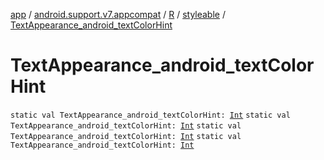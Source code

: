 [app](../../../index.md) / [android.support.v7.appcompat](../../index.md) / [R](../index.md) / [styleable](index.md) / [TextAppearance_android_textColorHint](.)

# TextAppearance_android_textColorHint

`static val TextAppearance_android_textColorHint: `[`Int`](https://kotlinlang.org/api/latest/jvm/stdlib/kotlin/-int/index.html)
`static val TextAppearance_android_textColorHint: `[`Int`](https://kotlinlang.org/api/latest/jvm/stdlib/kotlin/-int/index.html)
`static val TextAppearance_android_textColorHint: `[`Int`](https://kotlinlang.org/api/latest/jvm/stdlib/kotlin/-int/index.html)
`static val TextAppearance_android_textColorHint: `[`Int`](https://kotlinlang.org/api/latest/jvm/stdlib/kotlin/-int/index.html)
